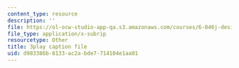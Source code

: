 ```yaml
---
content_type: resource
description: ''
file: https://ol-ocw-studio-app-qa.s3.amazonaws.com/courses/6-046j-design-and-analysis-of-algorithms-spring-2015/d983386b8133ac2abde7714104e1aa01_z0lJ2k0sl1g.srt
file_type: application/x-subrip
resourcetype: Other
title: 3play caption file
uid: d983386b-8133-ac2a-bde7-714104e1aa01
---
```


